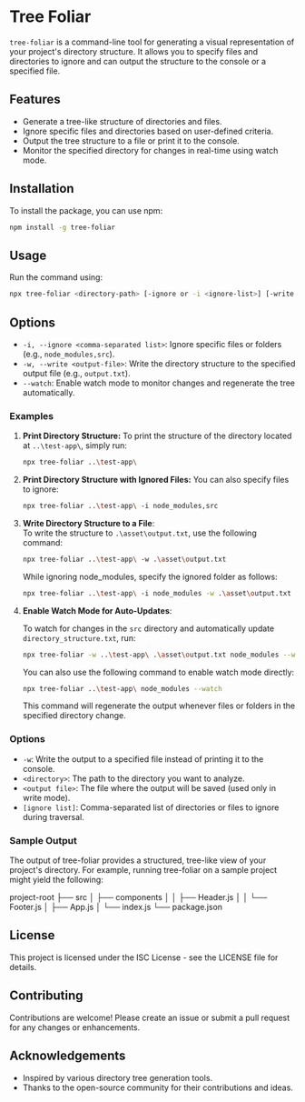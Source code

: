 # Tree Foliar
`tree-foliar` is a command-line tool for generating a visual representation of your project's directory structure. It allows you to specify files and directories to ignore and can output the structure to the console or a specified file.

## Features
- Generate a tree-like structure of directories and files.
- Ignore specific files and directories based on user-defined criteria.
- Output the tree structure to a file or print it to the console.
- Monitor the specified directory for changes in real-time using watch mode.

## Installation
To install the package, you can use npm:

```bash
npm install -g tree-foliar
```

## Usage
Run the command using:

```bash
npx tree-foliar <directory-path> [-ignore or -i <ignore-list>] [-write or -w <output-file>] [--watch]
```

## Options
- `-i, --ignore <comma-separated list>`: Ignore specific files or folders (e.g., `node_modules,src`).
- `-w, --write <output-file>`: Write the directory structure to the specified output file (e.g., `output.txt`).
- `--watch`: Enable watch mode to monitor changes and regenerate the tree automatically.

### Examples

1. **Print Directory Structure:**
   To print the structure of the directory located at `..\test-app\`, simply run:

   ```bash
   npx tree-foliar ..\test-app\
   ```

2. **Print Directory Structure with Ignored Files:**
   You can also specify files to ignore:
   ```bash
   npx tree-foliar ..\test-app\ -i node_modules,src
   ```

3. **Write Directory Structure to a File**:  
   To write the structure to `.\asset\output.txt`, use the following command:

   ```bash
   npx tree-foliar ..\test-app\ -w .\asset\output.txt
   ```
   While ignoring node_modules, specify the ignored folder as follows:
   
   ```bash
   npx tree-foliar ..\test-app\ -i node_modules -w .\asset\output.txt
   ```

4. **Enable Watch Mode for Auto-Updates**:

   To watch for changes in the `src` directory and automatically update `directory_structure.txt`, run:

   ```bash
   npx tree-foliar -w ..\test-app\ .\asset\output.txt node_modules --watch
   ```

   You can also use the following command to enable watch mode directly:

   ```bash
   npx tree-foliar ..\test-app\ node_modules --watch
   ```

   This command will regenerate the output whenever files or folders in the specified directory change.

### Options
- `-w`: Write the output to a specified file instead of printing it to the console.
- `<directory>`: The path to the directory you want to analyze.
- `<output file>`: The file where the output will be saved (used only in write mode).
- `[ignore list]`: Comma-separated list of directories or files to ignore during traversal.

### Sample Output
The output of tree-foliar provides a structured, tree-like view of your project's directory. For example, running tree-foliar on a sample project might yield the following:

project-root
├── src
│   ├── components
│   │   ├── Header.js
│   │   └── Footer.js
│   ├── App.js
│   └── index.js
└── package.json

## License
This project is licensed under the ISC License - see the LICENSE file for details.

## Contributing

Contributions are welcome! Please create an issue or submit a pull request for any changes or enhancements.

## Acknowledgements

- Inspired by various directory tree generation tools.
- Thanks to the open-source community for their contributions and ideas.
